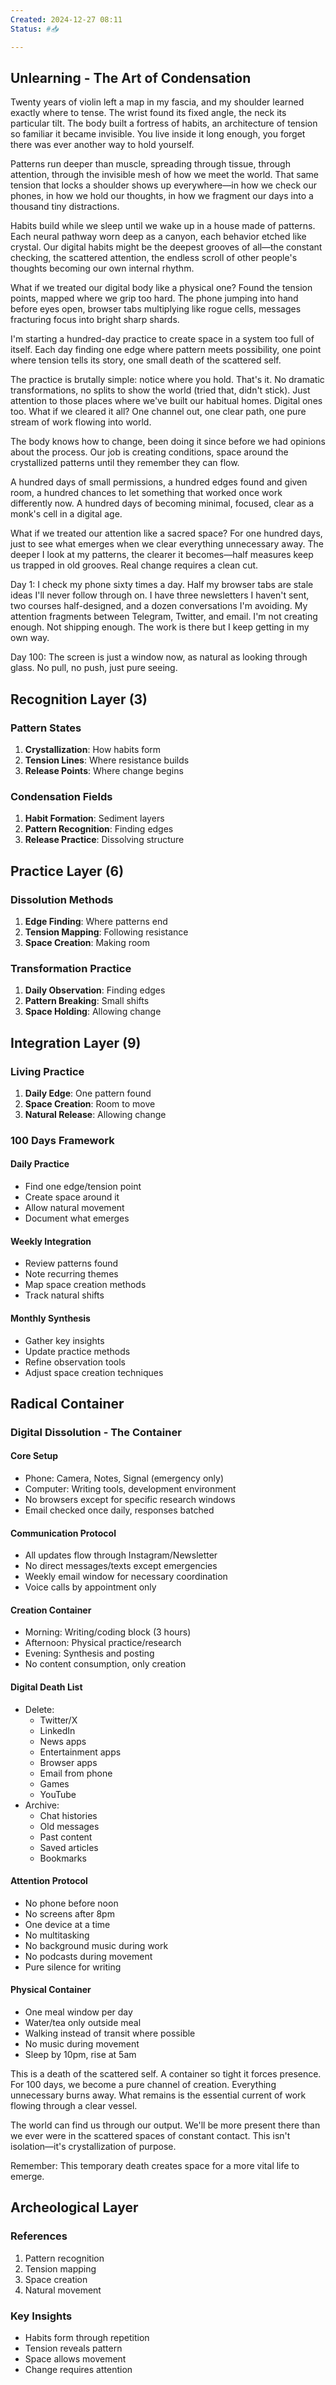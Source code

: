 ```yaml
---
Created: 2024-12-27 08:11
Status: #📥 

---
```


## Unlearning - The Art of Condensation

Twenty years of violin left a map in my fascia, and my shoulder learned exactly where to tense. The wrist found its fixed angle, the neck its particular tilt. The body built a fortress of habits, an architecture of tension so familiar it became invisible. You live inside it long enough, you forget there was ever another way to hold yourself.

Patterns run deeper than muscle, spreading through tissue, through attention, through the invisible mesh of how we meet the world. That same tension that locks a shoulder shows up everywhere—in how we check our phones, in how we hold our thoughts, in how we fragment our days into a thousand tiny distractions.

Habits build while we sleep until we wake up in a house made of patterns. Each neural pathway worn deep as a canyon, each behavior etched like crystal. Our digital habits might be the deepest grooves of all—the constant checking, the scattered attention, the endless scroll of other people's thoughts becoming our own internal rhythm.

What if we treated our digital body like a physical one? Found the tension points, mapped where we grip too hard. The phone jumping into hand before eyes open, browser tabs multiplying like rogue cells, messages fracturing focus into bright sharp shards.

I'm starting a hundred-day practice to create space in a system too full of itself. Each day finding one edge where pattern meets possibility, one point where tension tells its story, one small death of the scattered self.

The practice is brutally simple: notice where you hold. That's it. No dramatic transformations, no splits to show the world (tried that, didn't stick). Just attention to those places where we've built our habitual homes. Digital ones too. What if we cleared it all? One channel out, one clear path, one pure stream of work flowing into world.

The body knows how to change, been doing it since before we had opinions about the process. Our job is creating conditions, space around the crystallized patterns until they remember they can flow.

A hundred days of small permissions, a hundred edges found and given room, a hundred chances to let something that worked once work differently now. A hundred days of becoming minimal, focused, clear as a monk's cell in a digital age.

What if we treated our attention like a sacred space? For one hundred days, just to see what emerges when we clear everything unnecessary away. The deeper I look at my patterns, the clearer it becomes—half measures keep us trapped in old grooves. Real change requires a clean cut.

Day 1: I check my phone sixty times a day. Half my browser tabs are stale ideas I'll never follow through on. I have three newsletters I haven't sent, two courses half-designed, and a dozen conversations I'm avoiding. My attention fragments between Telegram, Twitter, and email. I'm not creating enough. Not shipping enough. The work is there but I keep getting in my own way.

Day 100: The screen is just a window now, as natural as looking through glass. No pull, no push, just pure seeing.

## Recognition Layer (3)

### Pattern States
1. **Crystallization**: How habits form
2. **Tension Lines**: Where resistance builds
3. **Release Points**: Where change begins

### Condensation Fields
1. **Habit Formation**: Sediment layers
2. **Pattern Recognition**: Finding edges
3. **Release Practice**: Dissolving structure

## Practice Layer (6)

### Dissolution Methods
1. **Edge Finding**: Where patterns end
2. **Tension Mapping**: Following resistance
3. **Space Creation**: Making room

### Transformation Practice
1. **Daily Observation**: Finding edges
2. **Pattern Breaking**: Small shifts
3. **Space Holding**: Allowing change

## Integration Layer (9)

### Living Practice
1. **Daily Edge**: One pattern found
2. **Space Creation**: Room to move
3. **Natural Release**: Allowing change

### 100 Days Framework

#### Daily Practice
- Find one edge/tension point
- Create space around it
- Allow natural movement
- Document what emerges

#### Weekly Integration
- Review patterns found
- Note recurring themes
- Map space creation methods
- Track natural shifts

#### Monthly Synthesis
- Gather key insights
- Update practice methods
- Refine observation tools
- Adjust space creation techniques

## Radical Container

### Digital Dissolution - The Container

#### Core Setup
- Phone: Camera, Notes, Signal (emergency only)
- Computer: Writing tools, development environment
- No browsers except for specific research windows
- Email checked once daily, responses batched

#### Communication Protocol
- All updates flow through Instagram/Newsletter
- No direct messages/texts except emergencies
- Weekly email window for necessary coordination
- Voice calls by appointment only

#### Creation Container
- Morning: Writing/coding block (3 hours)
- Afternoon: Physical practice/research
- Evening: Synthesis and posting
- No content consumption, only creation

#### Digital Death List
- Delete:
  - Twitter/X
  - LinkedIn
  - News apps
  - Entertainment apps
  - Browser apps
  - Email from phone
  - Games
  - YouTube
- Archive:
  - Chat histories
  - Old messages
  - Past content
  - Saved articles
  - Bookmarks

#### Attention Protocol
- No phone before noon
- No screens after 8pm
- One device at a time
- No multitasking
- No background music during work
- No podcasts during movement
- Pure silence for writing

#### Physical Container
- One meal window per day
- Water/tea only outside meal
- Walking instead of transit where possible
- No music during movement
- Sleep by 10pm, rise at 5am

This is a death of the scattered self. A container so tight it forces presence. For 100 days, we become a pure channel of creation. Everything unnecessary burns away. What remains is the essential current of work flowing through a clear vessel.

The world can find us through our output. We'll be more present there than we ever were in the scattered spaces of constant contact. This isn't isolation—it's crystallization of purpose.

Remember: This temporary death creates space for a more vital life to emerge.

## Archeological Layer

### References
1. Pattern recognition
2. Tension mapping
3. Space creation
4. Natural movement

### Key Insights
- Habits form through repetition
- Tension reveals pattern
- Space allows movement
- Change requires attention